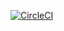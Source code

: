 [![CircleCI](https://dl.circleci.com/status-badge/img/gh/hieuneko/JavaBasic/tree/main.svg?style=svg)](https://dl.circleci.com/status-badge/redirect/gh/hieuneko/JavaBasic/tree/main)
